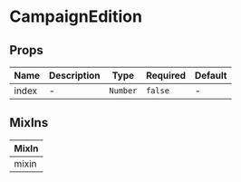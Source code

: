 # CampaignEdition

## Props

<!-- @vuese:CampaignEdition:props:start -->
|Name|Description|Type|Required|Default|
|---|---|---|---|---|
|index|-|`Number`|`false`|-|

<!-- @vuese:CampaignEdition:props:end -->


## MixIns

<!-- @vuese:CampaignEdition:mixIns:start -->
|MixIn|
|---|
|mixin|

<!-- @vuese:CampaignEdition:mixIns:end -->



